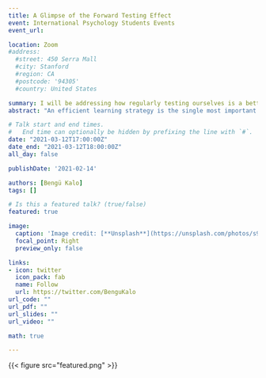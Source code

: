 ```yaml
---
title: A Glimpse of the Forward Testing Effect
event: International Psychology Students Events
event_url: 

location: Zoom
#address:
  #street: 450 Serra Mall
  #city: Stanford
  #region: CA
  #postcode: '94305'
  #country: United States

summary: I will be addressing how regularly testing ourselves is a better learning strategy than others, such as reading the material over and over again.
abstract: "An efficient learning strategy is the single most important possession in our academic life. But how do we decide which strategy is better to use? Not surprisingly, there is a growing body of research on this question."

# Talk start and end times.
#   End time can optionally be hidden by prefixing the line with `#`.
date: "2021-03-12T17:00:00Z"
date_end: "2021-03-12T18:00:00Z"
all_day: false

publishDate: '2021-02-14'

authors: [Bengü Kalo]
tags: []

# Is this a featured talk? (true/false)
featured: true

image:
  caption: 'Image credit: [**Unsplash**](https://unsplash.com/photos/s9CC2SKySJM)'
  focal_point: Right
  preview_only: false

links:
- icon: twitter
  icon_pack: fab
  name: Follow
  url: https://twitter.com/BenguKalo
url_code: ""
url_pdf: ""
url_slides: ""
url_video: ""

math: true

---
```


{{< figure src="featured.png" >}}